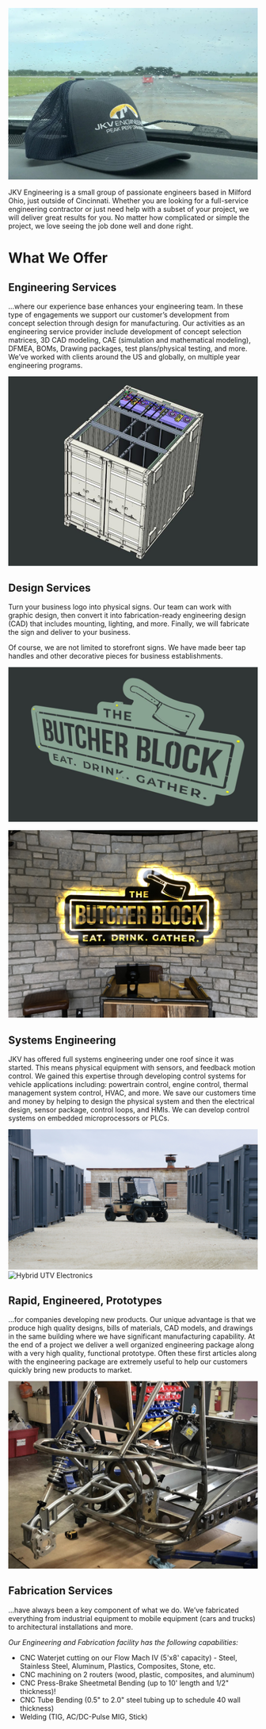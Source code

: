 ---
---

![](../../images/hat.jpg)

JKV Engineering is a small group of passionate engineers based in Milford Ohio, just outside of Cincinnati. Whether you are looking for a full-service engineering contractor or just need help with a subset of your project, we will deliver great results for you. No matter how complicated or simple the project, we love seeing the job done well and done right.

# What We Offer 

<h2 id="engineering-services">Engineering Services</h2>

...where our experience base enhances your engineering team.  In these type of engagements we support our customer’s development from concept selection through design for manufacturing.  Our activities as an engineering service provider include development of concept selection matrices, 3D CAD modeling, CAE (simulation and mathematical modeling), DFMEA, BOMs, Drawing packages, test plans/physical testing, and more.  We’ve worked with clients around the US and globally, on multiple year engineering programs.      

![CAD design of a compressed hydrogen storage](../../images/hydrogen-cad-1.jpg)

<h2 id="design-services">Design Services</h2>

Turn your business logo into physical signs. Our team can work with graphic design, then convert it into fabrication-ready engineering design (CAD) that includes mounting, lighting, and more. Finally, we will fabricate the sign and deliver to your business.

Of course, we are not limited to storefront signs. We have made beer tap handles and other decorative pieces for business establishments.

![A storefront sign for a restaurant, CAD design](../../images/butcher_block_2.jpg)

![A storefront sign for a restaurant, installed](../../images/butcher_block.jpg)

<h2 id="systems-engineering">Systems Engineering</h2>

JKV has offered full systems engineering under one roof since it was started.  This means physical equipment with sensors, and feedback motion control.  We gained this expertise through developing control systems for vehicle applications including: powertrain control, engine control, thermal management system control, HVAC, and more.  We save our customers time and money by helping to design the physical system and then the electrical design, sensor package, control loops, and HMIs.    We can develop control systems on embedded microprocessors or PLCs.

![Hybrid Electric UTV](../../images/exergi_2.jpg)
![Hybrid UTV Electronics](../../images/exergi_30.jpg)

<h2 id="rapid-engineered-prototypes">Rapid, Engineered, Prototypes</h2>

...for companies developing new products.   Our unique advantage is that we produce high quality designs, bills of materials, CAD models, and drawings in the same building where we have significant manufacturing capability.  At the end of a project we deliver a well organized engineering package along with a very high quality, functional prototype.  Often these first articles along with the engineering package are extremely useful to help our customers quickly bring new products to market.

![Prototype build in process](../../images/three_wheeler.jpg)

<h2 id="fabrication-services">Fabrication Services</h2>

...have always been a key component of what we do.  We’ve fabricated everything from industrial equipment to mobile equipment (cars and trucks) to architectural installations and more.

_Our Engineering and Fabrication facility has the following capabilities:_

- CNC Waterjet cutting on our Flow Mach IV (5'x8' capacity) - Steel, Stainless Steel, Aluminum, Plastics, Composites, Stone, etc.
- CNC machining on 2 routers (wood, plastic, composites, and aluminum)
- CNC Press-Brake Sheetmetal Bending (up to 10' length and 1/2" thickness)!
- CNC Tube Bending (0.5" to 2.0" steel tubing up to schedule 40 wall thickness)
- Welding (TIG, AC/DC-Pulse MIG, Stick)